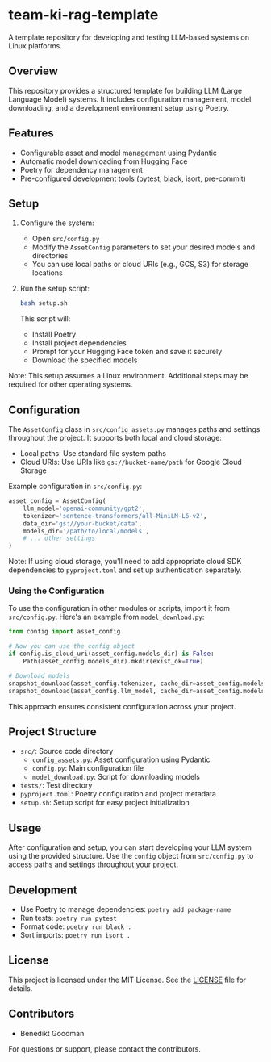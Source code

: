 # team-ki-rag-template

A template repository for developing and testing LLM-based systems on Linux platforms.

## Overview

This repository provides a structured template for building LLM (Large Language Model) systems. It includes configuration management, model downloading, and a development environment setup using Poetry.

## Features

- Configurable asset and model management using Pydantic
- Automatic model downloading from Hugging Face
- Poetry for dependency management
- Pre-configured development tools (pytest, black, isort, pre-commit)

## Setup

1. Configure the system:
   - Open `src/config.py`
   - Modify the `AssetConfig` parameters to set your desired models and directories
   - You can use local paths or cloud URIs (e.g., GCS, S3) for storage locations

2. Run the setup script:
   ```bash
   bash setup.sh
   ```
   This script will:
   - Install Poetry
   - Install project dependencies
   - Prompt for your Hugging Face token and save it securely
   - Download the specified models

Note: This setup assumes a Linux environment. Additional steps may be required for other operating systems.

## Configuration

The `AssetConfig` class in `src/config_assets.py` manages paths and settings throughout the project. It supports both local and cloud storage:

- Local paths: Use standard file system paths
- Cloud URIs: Use URIs like `gs://bucket-name/path` for Google Cloud Storage

Example configuration in `src/config.py`:

```python
asset_config = AssetConfig(
    llm_model='openai-community/gpt2',
    tokenizer='sentence-transformers/all-MiniLM-L6-v2',
    data_dir='gs://your-bucket/data',
    models_dir='/path/to/local/models',
    # ... other settings
)
```

Note: If using cloud storage, you'll need to add appropriate cloud SDK dependencies to `pyproject.toml` and set up authentication separately.

### Using the Configuration

To use the configuration in other modules or scripts, import it from `src/config.py`. Here's an example from `model_download.py`:

```python
from config import asset_config

# Now you can use the config object
if config.is_cloud_uri(asset_config.models_dir) is False:
    Path(asset_config.models_dir).mkdir(exist_ok=True)

# Download models
snapshot_download(asset_config.tokenizer, cache_dir=asset_config.models_dir, token=hf_token)
snapshot_download(asset_config.llm_model, cache_dir=asset_config.models_dir, token=hf_token)
```

This approach ensures consistent configuration across your project.

## Project Structure

- `src/`: Source code directory
  - `config_assets.py`: Asset configuration using Pydantic
  - `config.py`: Main configuration file
  - `model_download.py`: Script for downloading models
- `tests/`: Test directory
- `pyproject.toml`: Poetry configuration and project metadata
- `setup.sh`: Setup script for easy project initialization

## Usage

After configuration and setup, you can start developing your LLM system using the provided structure. Use the `config` object from `src/config.py` to access paths and settings throughout your project.

## Development

- Use Poetry to manage dependencies: `poetry add package-name`
- Run tests: `poetry run pytest`
- Format code: `poetry run black .`
- Sort imports: `poetry run isort .`

## License

This project is licensed under the MIT License. See the [LICENSE](LICENSE) file for details.

## Contributors

- Benedikt Goodman

For questions or support, please contact the contributors.
